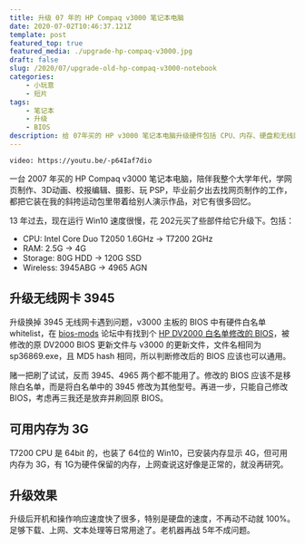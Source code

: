 ```yaml
---
title: 升级 07 年的 HP Compaq v3000 笔记本电脑
date: 2020-07-02T10:46:37.121Z
template: post
featured_top: true
featured_media: ./upgrade-hp-compaq-v3000.jpg
draft: false
slug: /2020/07/upgrade-old-hp-compaq-v3000-notebook
categories: 
    - 小玩意
    - 短片
tags:
    - 笔记本
    - 升级
    - BIOS
description: 给 07年买的 HP v3000 笔记本电脑升级硬件包括 CPU、内存、硬盘和无线网卡
---
```


<!-- endExcerpt -->

`video: https://youtu.be/-p64Iaf7dio`

一台 2007 年买的 HP Compaq v3000 笔记本电脑，陪伴我整个大学年代，学网页制作、3D动画、校报编辑、摄影、玩 PSP，毕业前夕出去找网页制作的工作，都把它装在我的斜挎运动包里带着给别人演示作品，对它有很多回忆。

13 年过去，现在运行 Win10 速度很慢，花 202元买了些部件给它升级下。包括：

- CPU: Intel Core Duo T2050 1.6GHz -> T7200 2GHz
- RAM: 2.5G -> 4G
- Storage: 80G HDD -> 120G SSD
- Wireless: 3945ABG -> 4965 AGN

## 升级无线网卡 3945

升级换掉 3945 无线网卡遇到问题，v3000 主板的 BIOS 中有硬件白名单 whitelist，在 [bios-mods](https://www.bios-mods.com/) 论坛中有找到个 [HP DV2000 白名单修改的 BIOS](https://www.bios-mods.com/forum/Thread-REQUEST-HP-DV2000-Wifi-whitelist-removal-sp36869?pid=65656#pid65656)，被修改的原 DV2000 BIOS 更新文件与 v3000 的更新文件，文件名相同为 sp36869.exe，且 MD5 hash 相同，所以判断修改后的 BIOS 应该也可以通用。

赌一把刷了试试，反而 3945、4965 两个都不能用了。修改的 BIOS 应该不是移除白名单，而是将白名单中的 3945 修改为其他型号。再进一步，只能自己修改 BIOS，考虑再三我还是放弃并刷回原 BIOS。

## 可用内存为 3G

T7200 CPU 是 64bit 的，也装了 64位的 Win10，已安装内存显示 4G，但可用内存为 3G，有 1G为硬件保留的内存，上网查说这好像是正常的，就没再研究。

## 升级效果

升级后开机和操作响应速度快了很多，特别是硬盘的速度，不再动不动就 100%。足够下载、上网、文本处理等日常用途了。老机器再战 5年不成问题。
